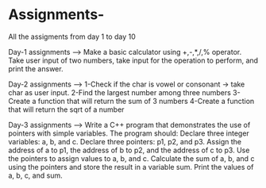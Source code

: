 # Assignments-
All the assigments from day 1 to day 10

Day-1 assignments  -->  Make a basic calculator using +,-,*,/,% operator. Take user input of two numbers, take input for the operation to perform, and print the answer.


Day-2 assignments  --> 
    1-Check if the char is vowel or consonant -> take char as user input.
    2-Find the largest number among three numbers
    3-Create a function that will return the sum of 3 numbers
    4-Create a function that will return the sqrt of a number  


Day-3 assignments --> 
    Write a C++ program that demonstrates the use of pointers with simple variables. The program should:
            Declare three integer variables: a, b, and c.
            Declare three pointers: p1, p2, and p3.
            Assign the address of a to p1, the address of b to p2, and the address of c to p3.
            Use the pointers to assign values to a, b, and c.
            Calculate the sum of a, b, and c using the pointers and store the result in a variable sum.
            Print the values of a, b, c, and sum.
